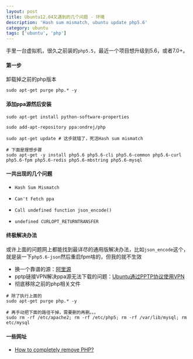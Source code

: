 ```yaml
---
layout: post
title: Ubuntu12.04又遇到的几个问题 - 环境
description: 'Hash sum mismatch, ubuntu update php5.6'
category: ubuntu
tags: ['ubuntu', 'php']
---
```


手里一台虚拟机，很久之前装的`php5.5`，最近一个项目想升级到5.6，或者7.0+。

#### 第一步

卸载掉之前的php版本

```
sudo apt-get purge php.* -y
```

#### 添加ppa源然后安装

```
sudo apt-get install python-software-properties

sudo add-apt-repository ppa:ondrej/php

sudo apt-get update # 这步就错了，死活Hash sum mismatch

# 下面是理想步骤
sudo apt-get -y install php5.6 php5.6-cli php5.6-common php5.6-curl php5.6-fpm php5.6-redis php5.6-mbstring php5.6-mysql
```

#### 一共出现的几个问题

* `Hash Sum Mismatch`

* `Can't Fetch ppa`

* `Call undefined function json_encode()`

* `undefined CURLOPT_RETURNTRANSFER`


#### 终极解决办法

或许上面的问题网上都能找到最详尽的通用版解决办法，比如`json_encode`这个，就是装一下`php5.6-json`然后重启fpm啥的，但我的就不生效

* 换一个靠谱的源：[阿里源][2]
* pptp链接VPN解决ppa源无法下载的问题：[Ubuntu通过PPTP协议使用VPN][3]
* 彻底移除之前的php相关文件

```
# 除了执行上面的
sudo apt-get purge php.* -y

# 再手动把下面的路径干掉，需要删的再删。。。
sudo rm -rf /etc/apache2; rm -rf /etc/php5; rm -rf /var/lib/mysql; rm etc/mysql
```

#### 一些网址

* [How to completely remove PHP?][4]

[2]:	http://mirrors.aliyun.com/help/ubuntu
[3]:	http://blog.fens.me/vpn-pptp-client-ubuntu/
[4]:	https://askubuntu.com/questions/59886/how-to-completely-remove-php
